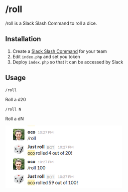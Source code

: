 # /roll

/roll is a Slack Slash Command to roll a dice.

## Installation

1. Create a [Slack Slash Command](https://api.slack.com/slash-commands) for your team
2. Edit `index.php` and set you token
3. Deploy `index.php` so that it can be accessed by Slack

## Usage

```
/roll
```

Roll a d20

```
/roll N
```

Roll a dN

![Screen](https://raw.githubusercontent.com/OlivierCoilland/slash-roll/master/screen.png)
